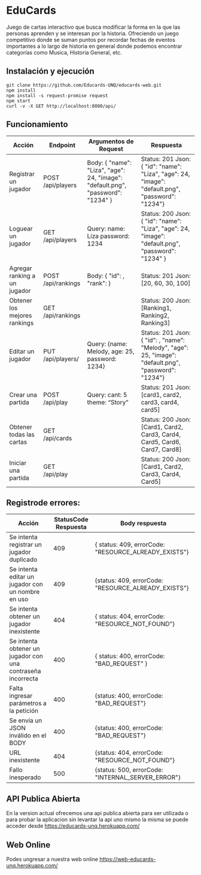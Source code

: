 # EduCards
Juego de cartas interactivo que busca modificar la forma en la que las personas aprenden y se interesan por la historia. Ofreciendo un juego competitivo donde se suman puntos por recordar fechas de eventos importantes a lo largo de historia en general donde podemos encontrar categorías como Musica, Historia General, etc.


## Instalación y ejecución 

    git clone https://github.com/Educards-UNQ/educards-web.git
    npm install
    npm install -s request-promise request
	npm start
	curl -v -X GET http://localhost:8080/api/
	
## Funcionamiento

| Acción | Endpoint | Argumentos de Request | Respuesta |
| ------ | ------ | ------ | ------ |
| Registrar un jugador | POST /api/players | Body: { "name": "Liza",  "age": 24,  "image": "default.png",  "password": "1234" } | Status: 201 Json: {  "id": <idPlayer>  "name": "Liza",  "age": 24, "image": "default.png", "password": "1234"} |
|Loguear un jugador |GET /api/players | Query: name: Liza password: 1234 | Status: 200 Json: {  "id": <idPlayer> "name”: "Liza",  "age”: 24, "image”: "default.png", "password": "1234" } |
| Agregar ranking a un jugador | POST /api/rankings | Body: {  "id": <idPlayer>,  "rank": <gamePoints>} | Status: 201 Json: [20, 60, 30, 100] |
| Obtener los mejores rankings | GET /api/rankings | | Status: 200 Json: [Ranking1, Ranking2, Ranking3]
| Editar un jugador | PUT /api/players/<id> | Query: {name: Melody, age: 25, password: 1234} | Status: 201 Json: { "id": <idPlayer>,  "name”: "Melody", "age”: 25, "image”: "default.png", "password": "1234"} |
| Crear una partida | POST /api/play | Query: cant: 5 theme: “Story” | Status: 201 Json: [card1, card2, card3, card4, card5] |
| Obtener todas las cartas | GET /api/cards | | Status: 200 Json:[Card1, Card2, Card3, Card4, Card5, Card6, Card7, Card8] |
| Iniciar una partida | GET /api/play | | Status: 200 Json:[Card1, Card2, Card3, Card4, Card5] |

## Registrode errores:

| Acción | StatusCode Respuesta | Body respuesta |
| ------ | ------ | ------ | 
| Se intenta registrar un jugador duplicado | 409 | { status: 409, errorCode: "RESOURCE_ALREADY_EXISTS"} |
| Se intenta editar un jugador con un nombre en uso | 409 | {status: 409, errorCode: "RESOURCE_ALREADY_EXISTS"} |
| Se intenta obtener un jugador inexistente | 404 | { status: 404, errorCode: "RESOURCE_NOT_FOUND"} |
| Se intenta obtener un jugador con una contraseña incorrecta | 400 | { status: 400, errorCode: "BAD_REQUEST" } |
| Falta ingresar parámetros a la petición | 400 | {status: 400, errorCode: "BAD_REQUEST"} |
| Se envía un JSON inválido en el BODY | 400 | {status: 400, errorCode: "BAD_REQUEST"} |
| URL inexistente | 404 | {status: 404, errorCode: "RESOURCE_NOT_FOUND"} |
|Fallo inesperado | 500 | {status: 500, errorCode: "INTERNAL_SERVER_ERROR"} |


## API Publica Abierta

En la version actual ofrecemos una api publica abierta para ser utilizada o para probar la aplicacion sin levantar la api uno mismo la misma se puede acceder desde https://educards-unq.herokuapp.com/

## Web Online
Podes ungresar a nuestra web online https://web-educards-unq.herokuapp.com/ 